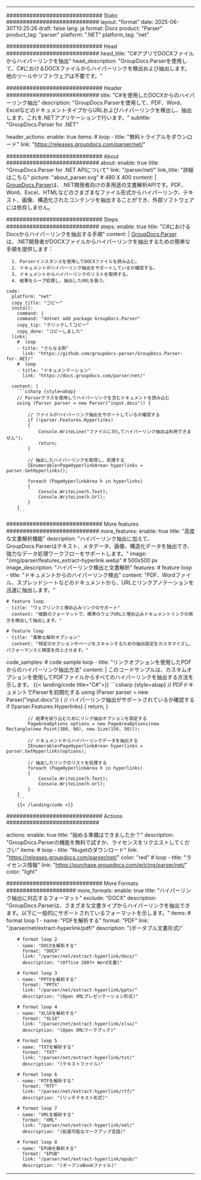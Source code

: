 


---
############################# Static ############################
layout: "format"
date:  2025-06-30T10:25:26
draft: false
lang: ja
format: Docx
product: "Parser"
product_tag: "parser"
platform: ".NET"
platform_tag: "net"

############################# Head ############################
head_title: "C#アプリでDOCXファイルからハイパーリンクを抽出"
head_description: "GroupDocs.Parserを使用して、C#におけるDOCXファイルからハイパーリンクを検出および抽出します。他のツールやソフトウェアは不要です。"

############################# Header ############################
title: "C#を使用したDOCXからのハイパーリンク抽出" 
description: "GroupDocs.Parserを使用して、PDF、Word、ExcelなどのドキュメントタイプからURLおよびハイパーリンクを検出し、抽出します。これを.NETアプリケーションで行います。"
subtitle: "GroupDocs.Parser for .NET" 

header_actions:
  enable: true
  items:
    #  loop
    - title: "無料トライアルをダウンロード"
      link: "https://releases.groupdocs.com/parser/net/"
      
############################# About ############################
about:
    enable: true
    title: "GroupDocs.Parser for .NET APIについて"
    link: "/parser/net/"
    link_title: "詳細はこちら"
    picture: "about_parser.svg" # 480 X 400
    content: |
       [GroupDocs.Parser](/parser/net/)は、.NET開発者向けの多用途の文書解析APIです。PDF、Word、Excel、HTMLなどのさまざまなファイル形式からハイパーリンク、テキスト、画像、構造化されたコンテンツを抽出することができ、外部ソフトウェアには依存しません。

############################# Steps ############################
steps:
    enable: true
    title: "C#におけるDocxからハイパーリンクを抽出する手順"
    content: |
      [GroupDocs.Parser](/parser/net/)は、.NET開発者がDOCXファイルからハイパーリンクを抽出するための簡単な手順を提供します：
      
      1. Parserインスタンスを使用してDOCXファイルを読み込む。
      2. ドキュメントがハイパーリンク抽出をサポートしているか確認する。
      3. ドキュメントからハイパーリンクのリストを取得する。
      4. 結果をループ処理し、抽出したURLを扱う。
   
    code:
      platform: "net"
      copy_title: "コピー"
      install:
        command: |
        command: "dotnet add package GroupDocs.Parser"
        copy_tip: "クリックしてコピー"
        copy_done: "コピーしました"
      links:
        #  loop
        - title: "さらなる例"
          link: "https://github.com/groupdocs-parser/GroupDocs.Parser-for-.NET/"
        #  loop
        - title: "ドキュメンテーション"
          link: "https://docs.groupdocs.com/parser/net/"
          
      content: |
        ```csharp {style=abap}
        // Parserクラスを使用してハイパーリンクを含むドキュメントを読み込む
        using (Parser parser = new Parser("input.docx")) {

            // ファイルがハイパーリンク抽出をサポートしているか確認する
            if (!parser.Features.Hyperlinks)
            {
                Console.WriteLine("ファイルに対してハイパーリンク抽出は利用できません");
                return;
            }

            // 抽出したハイパーリンクを取得し、処理する
            IEnumerable<PageHyperlinkArea> hyperlinks = parser.GetHyperlinks();

            foreach (PageHyperlinkArea h in hyperlinks)
            {
                Console.WriteLine(h.Text);
                Console.WriteLine(h.Url);
            }
        }
        ```  

############################# More features ############################
more_features:
  enable: true
  title: "高度な文書解析機能"
  description: "ハイパーリンク抽出に加えて、GroupDocs.Parserはテキスト、メタデータ、画像、構造化データを抽出でき、強力なデータ処理ワークフローをサポートします。"
  image: "/img/parser/features_extract-hyperlink.webp" # 500x500 px
  image_description: "ハイパーリンク検出と文書解析"
  features:
    # feature loop
    - title: "ドキュメントからのハイパーリンク検出"
      content: "PDF、Wordファイル、スプレッドシートなどのドキュメントから、URLとリンクアノテーションを迅速に抽出します。"

    # feature loop
    - title: "ウェブリンクと埋め込みリンクのサポート"
      content: "複数のフォーマットで、標準のウェブURLと埋め込みドキュメントリンクの両方を検出して抽出します。"

    # feature loop
    - title: "柔軟な解析オプション"
      content: "特定のセクションやページをスキャンするための抽出設定をカスタマイズし、パフォーマンスと精度を向上させます。"
      
  code_samples:
    # code sample loop
    - title: "リンクオプションを使用したPDFからのハイパーリンク抽出方法"
      content: |
        このコードサンプルは、カスタムオプションを使用してPDFファイルからすべてのハイパーリンクを抽出する方法を示します。
        {{< landing/code title="C#">}}
        ```csharp {style=abap}
        //  PDFドキュメントでParserを初期化する
        using (Parser parser = new Parser("input.docx"))
        {
            // ハイパーリンク抽出がサポートされているか確認する
            if (!parser.Features.Hyperlinks)
            {
                return;
            }

            // 結果を絞り込むためにリンク抽出オプションを設定する
            PageAreaOptions options = new PageAreaOptions(new Rectangle(new Point(380, 90), new Size(150, 50)));

            // ドキュメントからハイパーリンクデータを抽出する
            IEnumerable<PageHyperlinkArea> hyperlinks = parser.GetHyperlinks(options);

            // 抽出したリンクのリストを処理する
            foreach (PageHyperlinkArea h in hyperlinks)
            {
                Console.WriteLine(h.Text);
                Console.WriteLine(h.Url);
            }
        }
        ```
        {{< /landing/code >}}


############################# Actions ############################

actions:
  enable: true
  title: "始める準備はできましたか？"
  description: "GroupDocs.Parserの機能を無料で試すか、ライセンスをリクエストしてください"
  items:
    #  loop
    - title: "Nugetのダウンロード"
      link: "https://releases.groupdocs.com/parser/net/"
      color: "red"
        #  loop
    - title: "ライセンス情報"
      link: "https://purchase.groupdocs.com/pricing/parser/net/"
      color: "light"


############################# More Formats #####################
more_formats:
    enable: true
    title: "ハイパーリンク抽出に対応するフォーマット"
    exclude: "DOCX"
    description: "GroupDocs.Parserは、さまざまな文書タイプからハイパーリンクを抽出できます。以下に一般的にサポートされているフォーマットを示します。"
    items: 
        # format loop 1
        - name: "PDFを解析する"
          format: "PDF"
          link: "/parser/net/extract-hyperlink/pdf/"
          description: "(ポータブル文書形式)"
          
        # format loop 2
        - name: "DOCXを解析する"
          format: "DOCX"
          link: "/parser/net/extract-hyperlink/docx/"
          description: "(Office 2007+ Word文書)"
          
        # format loop 3
        - name: "PPTXを解析する"
          format: "PPTX"
          link: "/parser/net/extract-hyperlink/pptx/"
          description: "(Open XMLプレゼンテーション形式)"
          
        # format loop 4
        - name: "XLSXを解析する"
          format: "XLSX"
          link: "/parser/net/extract-hyperlink/xlsx/"
          description: "(Open XMLワークブック)"
          
        # format loop 5
        - name: "TXTを解析する"
          format: "TXT"
          link: "/parser/net/extract-hyperlink/txt/"
          description: "(テキストファイル)"
          
        # format loop 6
        - name: "RTFを解析する"
          format: "RTF"
          link: "/parser/net/extract-hyperlink/rtf/"
          description: "(リッチテキスト形式)"
          
        # format loop 7
        - name: "XMLを解析する"
          format: "XML"
          link: "/parser/net/extract-hyperlink/xml/"
          description: "(拡張可能なマークアップ言語)"
          
        # format loop 8
        - name: "EPUBを解析する"
          format: "EPUB"
          link: "/parser/net/extract-hyperlink/epub/"
          description: "(オープンeBookファイル)"
         
          

---